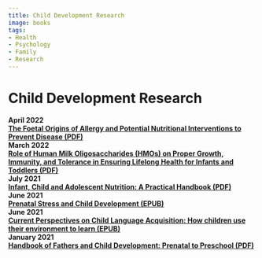 ```yaml
---
title: Child Development Research
image: books
tags:
- Health
- Psychology
- Family
- Research
---
```

<div class="timeline timeline-wrap">

<div class="timeline-row timeline-row-major">
<span class="node"></span>
<div class="content">
<h1>
Child Development Research
</h1>
</div>
</div>

<div class="timeline-row">
<span class="node"></span>
<div class="content">
<b>
April 2022
<br>
<a href="Origins-of-Allergy-and-Potential-Nutritional-Interventions.pdf">The Foetal Origins of Allergy and Potential Nutritional Interventions to Prevent Disease (PDF)</a>
</b>
</div>
</div>

<div class="timeline-row">
<span class="node"></span>
<div class="content">
<b>
March 2022
<br>
<a href="Human-Milk-Oligosaccharides.pdf">Role of Human Milk Oligosaccharides (HMOs) on Proper Growth, Immunity, and Tolerance in Ensuring Lifelong Health for Infants and Toddlers (PDF)</a>
</b>
</div>
</div>

<div class="timeline-row">
<span class="node"></span>
<div class="content">
<b>
July 2021
<br>
<a href="Infant-Child-and-Adolescent-Nutrition.pdf">Infant, Child and Adolescent Nutrition: A Practical Handbook (PDF)</a>
</b>
</div>
</div>

<div class="timeline-row">
<span class="node"></span>
<div class="content">
<b>
June 2021
<br>
<a href="Prenatal-Stress-and-Child-Development.epub">
Prenatal Stress and Child Development (EPUB)
</a>
</b>
</div>
</div>

<div class="timeline-row">
<span class="node"></span>
<div class="content">
<b>
June 2021
<br>
<a href="Child-Language-Acquisition.epub">Current Perspectives on Child Language Acquisition: How children use their environment to learn (EPUB)</a>
</b>
</div>
</div>

<div class="timeline-row">
<span class="node"></span>
<div class="content">
<b>
January 2021
<br>
<a href="Handbook-of-Fathers-and-Child-Development.pdf">Handbook of Fathers and Child Development: Prenatal to Preschool (PDF)</a>
</b>
</div>
</div>

</div>